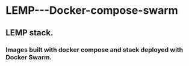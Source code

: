 # LEMP---Docker-compose-swarm
## LEMP stack.
### Images built with docker compose and stack deployed with Docker Swarm.
